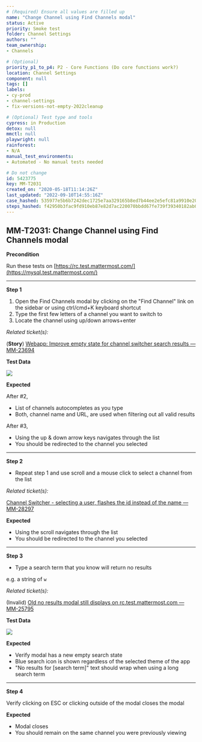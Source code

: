 ```yaml
---
# (Required) Ensure all values are filled up
name: "Change Channel using Find Channels modal"
status: Active
priority: Smoke test
folder: Channel Settings
authors: ""
team_ownership: 
- Channels

# (Optional)
priority_p1_to_p4: P2 - Core Functions (Do core functions work?)
location: Channel Settings
component: null
tags: []
labels: 
- cy-prod
- channel-settings
- fix-versions-not-empty-2022cleanup

# (Optional) Test type and tools
cypress: in Production
detox: null
mmctl: null
playwright: null
rainforest: 
- N/A
manual_test_environments: 
- Automated - No manual tests needed

# Do not change
id: 5423775
key: MM-T2031
created_on: "2020-05-18T11:14:26Z"
last_updated: "2022-09-10T14:55:16Z"
case_hashed: 535977e5b6b7242dec1725e7aa329165b8ed7b44ee2e5efc81a9910e20977096c096df4170ed3af10596474c57b09347
steps_hashed: f42950b3fac9fd910eb87e82d7ac220070bbdd67fe739f39340182ab0edd490310077e026fc0e1bf4e82eeb3a1afff77
---
```


<!-- (Auto-generated) Based on frontmatter's "key" and "name" -->

## MM-T2031: Change Channel using Find Channels modal

**Precondition**

Run these tests on [https://rc.test.mattermost.com/](https://mysql.test.mattermost.com/)

---

**Step 1**

1. Open the Find Channels modal by clicking on the "Find Channel" link on the sidebar or using ctrl/cmd+K keyboard shortcut
2. Type the first few letters of a channel you want to switch to
3. Locate the channel using up/down arrows+enter

_Related ticket(s):_

(**Story**) [Webapp: Improve empty state for channel switcher search results — MM-23694](https://mattermost.atlassian.net/browse/MM-23694)

**Test Data**

![](https://smartbear-tm4j-prod-us-west-2-attachment-rich-text.s3.us-west-2.amazonaws.com/embedded-f3277290f945470c4add5d21ef3dc7ca7b74388fc7152bfb6b99ae58c66a95a8-1640890709453-Screen+Shot+2021-12-30+at+1.58.05+PM.png)

**Expected**

After #2,

- List of channels autocompletes as you type
- Both, channel name and URL, are used when filtering out all valid results

After #3,

- Using the up & down arrow keys navigates through the list
- You should be redirected to the channel you selected

---

**Step 2**

- Repeat step 1 and use scroll and a mouse click to select a channel from the list

_Related ticket(s):_

[Channel Switcher - selecting a user, flashes the id instead of the name — MM-28297](https://mattermost.atlassian.net/browse/MM-28297)

**Expected**

- Using the scroll navigates through the list
- You should be redirected to the channel you selected

---

**Step 3**

- Type a search term that you know will return no results

e.g. a string of `w`

_Related ticket(s):_

(Invalid) [Old no results modal still displays on rc.test.mattermost.com — MM-25795](https://mattermost.atlassian.net/browse/MM-25795)

**Test Data**

![](https://smartbear-tm4j-prod-us-west-2-attachment-rich-text.s3.us-west-2.amazonaws.com/embedded-f3277290f945470c4add5d21ef3dc7ca7b74388fc7152bfb6b99ae58c66a95a8-1640890753515-Screen+Shot+2021-12-30+at+1.58.58+PM.png)

**Expected**

- Verify modal has a new empty search state
- Blue search icon is shown regardless of the selected theme of the app
- "No results for \[search term]" text should wrap when using a long search term

---

**Step 4**

Verify clicking on ESC or clicking outside of the modal closes the modal

**Expected**

- Modal closes
- You should remain on the same channel you were previously viewing
